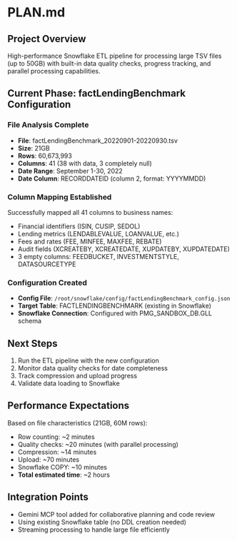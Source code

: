 # PLAN.md

## Project Overview
High-performance Snowflake ETL pipeline for processing large TSV files (up to 50GB) with built-in data quality checks, progress tracking, and parallel processing capabilities.

## Current Phase: factLendingBenchmark Configuration

### File Analysis Complete
- **File**: factLendingBenchmark_20220901-20220930.tsv
- **Size**: 21GB
- **Rows**: 60,673,993
- **Columns**: 41 (38 with data, 3 completely null)
- **Date Range**: September 1-30, 2022
- **Date Column**: RECORDDATEID (column 2, format: YYYYMMDD)

### Column Mapping Established
Successfully mapped all 41 columns to business names:
- Financial identifiers (ISIN, CUSIP, SEDOL)
- Lending metrics (LENDABLEVALUE, LOANVALUE, etc.)
- Fees and rates (FEE, MINFEE, MAXFEE, REBATE)
- Audit fields (XCREATEBY, XCREATEDATE, XUPDATEBY, XUPDATEDATE)
- 3 empty columns: FEEDBUCKET, INVESTMENTSTYLE, DATASOURCETYPE

### Configuration Created
- **Config File**: `/root/snowflake/config/factLendingBenchmark_config.json`
- **Target Table**: FACTLENDINGBENCHMARK (existing in Snowflake)
- **Snowflake Connection**: Configured with PMG_SANDBOX_DB.GLL schema

## Next Steps
1. Run the ETL pipeline with the new configuration
2. Monitor data quality checks for date completeness
3. Track compression and upload progress
4. Validate data loading to Snowflake

## Performance Expectations
Based on file characteristics (21GB, 60M rows):
- Row counting: ~2 minutes
- Quality checks: ~20 minutes (with parallel processing)
- Compression: ~14 minutes
- Upload: ~70 minutes
- Snowflake COPY: ~10 minutes
- **Total estimated time**: ~2 hours

## Integration Points
- Gemini MCP tool added for collaborative planning and code review
- Using existing Snowflake table (no DDL creation needed)
- Streaming processing to handle large file efficiently